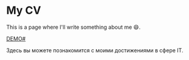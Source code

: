 # My CV

This is a page where I'll write something about me :smile:.

[DEMO#](https://antoxa291.github.io/my_cv/)

Здесь вы можете познакомится с моими достижениями в сфере IT.
